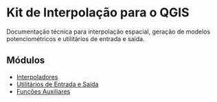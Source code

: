 # Kit de Interpolação para o QGIS

Documentação técnica para interpolação espacial, geração de modelos potenciométricos e utilitários de entrada e saída.

## Módulos

- [Interpoladores](interpoladores.md)
- [Utilitários de Entrada e Saída](io_utils.md)
- [Funções Auxiliares](utils.md)
